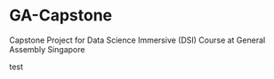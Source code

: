 # GA-Capstone
Capstone Project for Data Science Immersive (DSI) Course at General Assembly Singapore

test
